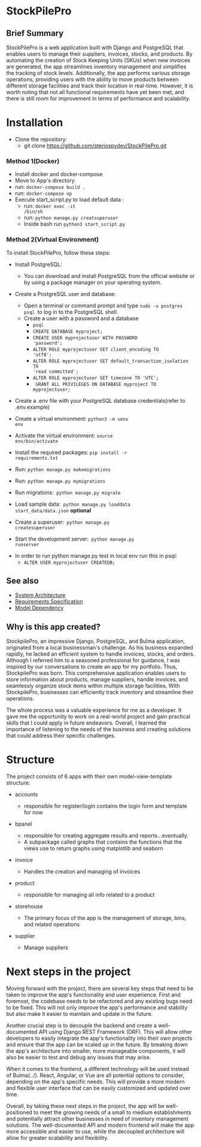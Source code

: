 # StockPilePro


## Brief Summary
StockPilePro is a web application built with Django and PostgreSQL that enables
users to manage their suppliers, invoices, stocks, and products. 
By automating the creation of Stock Keeping Units (SKUs) when new invoices are
generated, the app streamlines inventory management and simplifies the tracking 
of stock levels. Additionally, the app performs various storage operations,
providing users with the ability to move products between different storage
facilities and track their location in real-time. However, it is worth noting that not all functional requirements have yet been met, and there is still room for improvement in terms of performance and scalability.
 
# Installation
- Clone the repository:
  - git clone https://github.com/steriospydev/StockPilePro.git
### Method 1(Docker)
- Install docker and docker-compose
- Move to App's directory
- run: <code>docker-compose build .</code>
- run: <code>docker-compose up</code>
- Execute start_script.py to load default data :
  - run: <code>docker exec -it <container-id-or-name> /bin/sh</code>
  - run: <code>python manage.py creatsuperuser </code>
  - Inside bash run <code>python3 start_script.py</code>
### Method 2(Virtual Environment)
To install StockPilePro, follow these steps:


- Install PostgreSQL:

  - You can download and install PostgreSQL from the official website or by using a package manager on your operating system.

- Create a PostgreSQL user and database:

  - Open a terminal or command prompt and type <code>sudo -u postgres psql </code>to log in to the PostgreSQL shell.
  - Create a user with a password and a database
    -  <code>psql</code>
    -  <code>CREATE DATABASE myproject;</code>
    -  <code>CREATE USER myprojectuser WITH PASSWORD 'password';</code>
    -  <code>ALTER ROLE myprojectuser SET client_encoding TO 'utf8';</code>
    -  <code>ALTER ROLE myprojectuser SET default_transaction_isolation TO 'read committed';</code>
    -  <code>ALTER ROLE myprojectuser SET timezone TO 'UTC';</code>
    - <code> GRANT ALL PRIVILEGES ON DATABASE myproject TO myprojectuser;</code>
   
- Create a .env file with your PostgreSQL database credentials(refer to .env.example)
- Create a virtual environment: <code>python3 -m venv env</code>
- Activate the virtual environment: <code>source env/bin/activate</code>
- Install the required packages: <code>pip install -r requirements.txt</code>
- Run: <code>python manage.py makemigrations</code>
- Run: <code>python manage.py mymigrations</code>
- Run migrations:<code> python manage.py migrate</code>
- Load sample data:<code> python manage.py loaddata start_data/data.json</code> **optional**
- Create a superuser:<code> python manage.py createsuperuser</code>
- Start the development server:<code> python manage.py runserver</code>


* In order to run python manage.py test in local env run this in psql:
  * <code>ALTER USER myprojectuser CREATEDB;</code> 
## See also
- [System Architecture](/design/System-Architecture.md)
- [Requirements Specification](/design/Requirements-Specification.md)
- [Model Dependency](/design/model_dependency.png)

## Why is this app created?
StockpilePro, an impressive Django, PostgreSQL, and Bulma application, originated from a local businessman's challenge. As his business expanded rapidly, he lacked an efficient system to handle invoices, stocks, and orders. Although I referred him to a seasoned professional for guidance, I was inspired by our conversations to create an app for my portfolio. Thus, StockpilePro was born. This comprehensive application enables users to store information about products, manage suppliers, handle invoices, and seamlessly organize stock items within multiple storage facilities. With StockpilePro, businesses can efficiently track inventory and streamline their operations.

The whole process was a valuable experience for me as a developer. It gave me the opportunity to work on a real-world 
project and 
gain practical skills that I could apply in future endeavors. Overall, I learned the importance of listening to the needs of the business and creating solutions that could address their specific challenges.

# Structure
The project consists of 6 apps with their own model-view-template structure:
- accounts
    - responsible for register/login contains the login form and template for now
- bpanel
    - responsible  for creating aggregate results and reports...eventually. 
    - A subpackage called graphs 
     that contains the functions that the views use to return graphs using matplotlib and seaborn
     
- invoice
    - Handles the creation and managing of invoices
- product
  - responsible for managing all info related to a product
- storehouse
  - The primary focus of the app is the management of storage, bins, and related operations 
- supplier
  - Manage suppliers

# Next steps in the project
Moving forward with the project, there are several key steps that need to be taken to improve
the app's functionality and user experience. First and foremost, the codebase needs to be
refactored and any existing bugs need to be fixed. This will not only improve the app's 
performance and stability but also make it easier to maintain and update in the future.

Another crucial step is to decouple the backend and create a well-documented API using Django
REST Framework (DRF). This will allow other developers to easily integrate the app's 
functionality into their own projects and ensure that the app can be scaled up in the future.
By breaking down the app's architecture into smaller, more manageable components,
it will also be easier to test and debug any issues that may arise.

When it comes to the frontend, a different technology will be used instead of Bulma(../).
React, Angular, or Vue are all potential options to consider, depending on the app's specific
needs. This will provide a more modern and flexible user interface that can be easily 
customized and updated over time.


Overall, by taking these next steps in the project, the app will be well-positioned to meet 
the growing needs of a small to medium establishments and potentially attract other businesses in 
need of inventory management solutions. The well-documented API and modern frontend will make
the app more accessible and easier to use, while the decoupled architecture will allow for 
greater scalability and flexibility.
